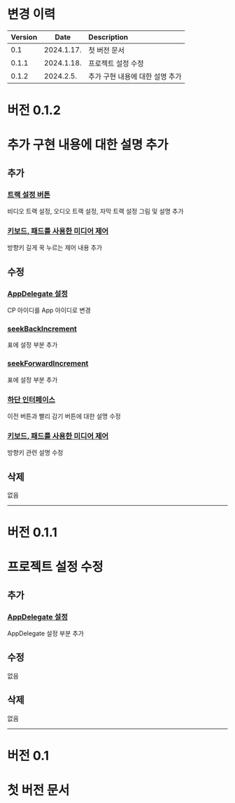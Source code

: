 # 변경 이력

| Version   | Date | Description |
|-----------|------|:------------|
| 0.1 | 2024.1.17. | 첫 버전 문서 |
| 0.1.1 | 2024.1.18. | 프로젝트 설정 수정 |
| 0.1.2 | 2024.2.5. | 추가 구현 내용에 대한 설명 추가 |

# 버전 0.1.2
<h1>추가 구현 내용에 대한 설명 추가</h1>

## 추가

### [트랙 설정 버튼](../media_player_view/screen_layout/details.md#3-트랙-설정-버튼)
비디오 트랙 설정, 오디오 트랙 설정, 자막 트랙 설정 그림 및 설명 추가

### [키보드, 패드를 사용한 미디어 제어](../media_player_view/media_control_using_keyboard_and_pad/home.md#키보드-패드를-사용한-미디어-제어)
방향키 길게 꾹 누르는 제어 내용 추가

## 수정

### [AppDelegate 설정](../how_to_set/project_settings.md#appdelegate-설정)
CP 아이디를 App 아이디로 변경

### [seekBackIncrement](../media_player/properties/details.md#seekbackincrement)
표에 설정 부분 추가

### [seekForwardIncrement](../media_player/properties/details.md#seekforwardincrement)
표에 설정 부분 추가

### [하단 인터페이스](../media_player_view/screen_layout/details.md#하단-인터페이스)
이전 버튼과 빨리 감기 버튼에 대한 설명 수정

### [키보드, 패드를 사용한 미디어 제어](../media_player_view/media_control_using_keyboard_and_pad/home.md#키보드-패드를-사용한-미디어-제어)
방향키 관련 설명 수정

## 삭제
없음

-------
# 버전 0.1.1
<h1>프로젝트 설정 수정</h1>

## 추가

### [AppDelegate 설정](../how_to_set/project_settings.md#appdelegate-설정)
AppDelegate 설정 부분 추가

## 수정
없음

## 삭제
없음

-------
# 버전 0.1
<h1> 첫 버전 문서 </h1>